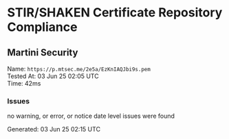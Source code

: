 # STIR/SHAKEN Certificate Repository Compliance

## Martini Security

Name: `https://p.mtsec.me/2e5a/EzKnIAQJbi9s.pem`\
Tested At: 03 Jun 25 02:05 UTC\
Time: 42ms

### Issues

no warning, or error, or notice date level issues were found

Generated: 03 Jun 25 02:15 UTC
